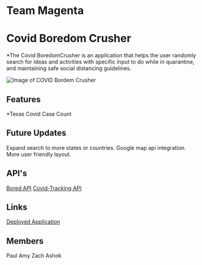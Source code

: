 # Team Magenta

# Covid Boredom Crusher

\*The Covid BoredomCrusher is an application that helps the user randomly search for ideas and activities with specific input to do while in quarantine, and maintaining safe social distancing guidelines.

![Image of COVID Bordem Crusher](https://user-images.githubusercontent.com/35375289/90083511-59735a00-dcd8-11ea-8a7c-37014d6cab6d.png)

## Features

\*Texas Covid Case Count

## Future Updates

Expand search to more states or countries.
Google map api integration.
More user friendly layout.

## API's

[Bored API](https://www.boredapi.com/)
[Covid-Tracking API](https://covidtracking.com/data/api)

## Links

[Deployed Application](https://akeneson.github.io/magenta/)

## Members

Paul
Amy
Zach
Ashok
